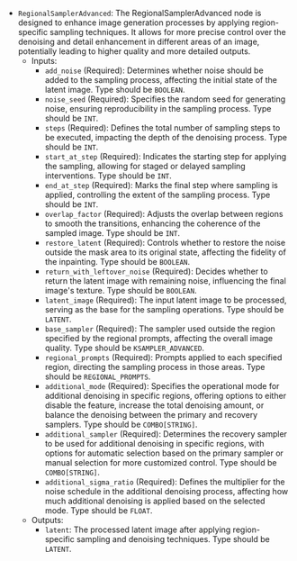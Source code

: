- `RegionalSamplerAdvanced`: The RegionalSamplerAdvanced node is designed to enhance image generation processes by applying region-specific sampling techniques. It allows for more precise control over the denoising and detail enhancement in different areas of an image, potentially leading to higher quality and more detailed outputs.
    - Inputs:
        - `add_noise` (Required): Determines whether noise should be added to the sampling process, affecting the initial state of the latent image. Type should be `BOOLEAN`.
        - `noise_seed` (Required): Specifies the random seed for generating noise, ensuring reproducibility in the sampling process. Type should be `INT`.
        - `steps` (Required): Defines the total number of sampling steps to be executed, impacting the depth of the denoising process. Type should be `INT`.
        - `start_at_step` (Required): Indicates the starting step for applying the sampling, allowing for staged or delayed sampling interventions. Type should be `INT`.
        - `end_at_step` (Required): Marks the final step where sampling is applied, controlling the extent of the sampling process. Type should be `INT`.
        - `overlap_factor` (Required): Adjusts the overlap between regions to smooth the transitions, enhancing the coherence of the sampled image. Type should be `INT`.
        - `restore_latent` (Required): Controls whether to restore the noise outside the mask area to its original state, affecting the fidelity of the inpainting. Type should be `BOOLEAN`.
        - `return_with_leftover_noise` (Required): Decides whether to return the latent image with remaining noise, influencing the final image's texture. Type should be `BOOLEAN`.
        - `latent_image` (Required): The input latent image to be processed, serving as the base for the sampling operations. Type should be `LATENT`.
        - `base_sampler` (Required): The sampler used outside the region specified by the regional prompts, affecting the overall image quality. Type should be `KSAMPLER_ADVANCED`.
        - `regional_prompts` (Required): Prompts applied to each specified region, directing the sampling process in those areas. Type should be `REGIONAL_PROMPTS`.
        - `additional_mode` (Required): Specifies the operational mode for additional denoising in specific regions, offering options to either disable the feature, increase the total denoising amount, or balance the denoising between the primary and recovery samplers. Type should be `COMBO[STRING]`.
        - `additional_sampler` (Required): Determines the recovery sampler to be used for additional denoising in specific regions, with options for automatic selection based on the primary sampler or manual selection for more customized control. Type should be `COMBO[STRING]`.
        - `additional_sigma_ratio` (Required): Defines the multiplier for the noise schedule in the additional denoising process, affecting how much additional denoising is applied based on the selected mode. Type should be `FLOAT`.
    - Outputs:
        - `latent`: The processed latent image after applying region-specific sampling and denoising techniques. Type should be `LATENT`.
